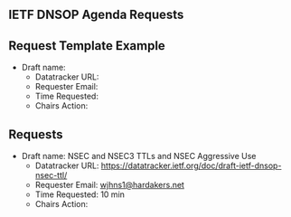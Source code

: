 ## IETF DNSOP Agenda Requests

## Request Template Example

*   Draft name:
    - Datatracker URL:
    - Requester Email:
    - Time Requested:
    - Chairs Action:

## Requests

*   Draft name: NSEC and NSEC3 TTLs and NSEC Aggressive Use
    - Datatracker URL: https://datatracker.ietf.org/doc/draft-ietf-dnsop-nsec-ttl/
    - Requester Email: wjhns1@hardakers.net
    - Time Requested: 10 min
    - Chairs Action:
